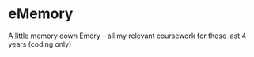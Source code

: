 # eMemory
A little memory down Emory - all my relevant coursework for these last 4 years (coding only)
